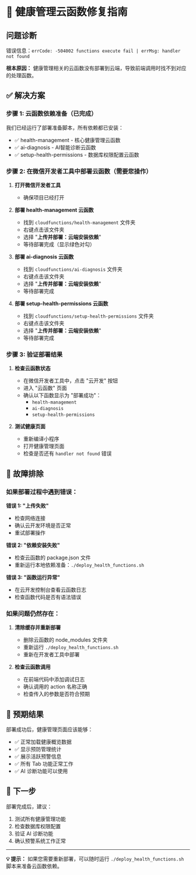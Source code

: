 # 🚨 健康管理云函数修复指南

## 问题诊断
错误信息：`errCode: -504002 functions execute fail | errMsg: handler not found`

**根本原因：** 健康管理相关的云函数没有部署到云端，导致前端调用时找不到对应的处理函数。

## ✅ 解决方案

### 步骤 1: 云函数依赖准备（已完成）
我们已经运行了部署准备脚本，所有依赖都已安装：
- ✅ health-management - 核心健康管理云函数
- ✅ ai-diagnosis - AI智能诊断云函数  
- ✅ setup-health-permissions - 数据库权限配置云函数

### 步骤 2: 在微信开发者工具中部署云函数（需要您操作）

1. **打开微信开发者工具**
   - 确保项目已经打开

2. **部署 health-management 云函数**
   - 找到 `cloudfunctions/health-management` 文件夹
   - 右键点击该文件夹
   - 选择 "**上传并部署：云端安装依赖**"
   - 等待部署完成（显示绿色对勾）

3. **部署 ai-diagnosis 云函数**  
   - 找到 `cloudfunctions/ai-diagnosis` 文件夹
   - 右键点击该文件夹
   - 选择 "**上传并部署：云端安装依赖**"
   - 等待部署完成

4. **部署 setup-health-permissions 云函数**
   - 找到 `cloudfunctions/setup-health-permissions` 文件夹
   - 右键点击该文件夹
   - 选择 "**上传并部署：云端安装依赖**"
   - 等待部署完成

### 步骤 3: 验证部署结果

1. **检查云函数状态**
   - 在微信开发者工具中，点击 "云开发" 按钮
   - 进入 "云函数" 页面
   - 确认以下函数显示为 "部署成功"：
     - `health-management`
     - `ai-diagnosis` 
     - `setup-health-permissions`

2. **测试健康页面**
   - 重新编译小程序
   - 打开健康管理页面
   - 检查是否还有 `handler not found` 错误

## 🔧 故障排除

### 如果部署过程中遇到错误：

**错误 1: "上传失败"**
- 检查网络连接
- 确认云开发环境是否正常
- 重试部署操作

**错误 2: "依赖安装失败"**  
- 检查云函数的 package.json 文件
- 重新运行本地依赖准备：`./deploy_health_functions.sh`

**错误 3: "函数运行异常"**
- 在云开发控制台查看云函数日志
- 检查函数代码是否有语法错误

### 如果问题仍然存在：

1. **清除缓存并重新部署**
   - 删除云函数的 node_modules 文件夹
   - 重新运行 `./deploy_health_functions.sh`
   - 重新在开发者工具中部署

2. **检查云函数调用**
   - 在前端代码中添加调试日志
   - 确认调用的 action 名称正确
   - 检查传入的参数是否符合预期

## 📝 预期结果

部署成功后，健康管理页面应该能够：
- ✅ 正常加载健康概览数据
- ✅ 显示预防管理统计
- ✅ 展示活跃预警信息
- ✅ 所有 Tab 功能正常工作
- ✅ AI 诊断功能可以使用

## 🎯 下一步

部署完成后，建议：
1. 测试所有健康管理功能
2. 检查数据库权限配置
3. 验证 AI 诊断功能
4. 确认预警系统工作正常

---

**💡 提示：** 如果您需要重新部署，可以随时运行 `./deploy_health_functions.sh` 脚本来准备云函数依赖。
